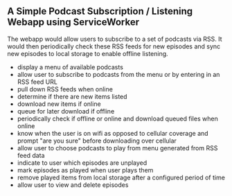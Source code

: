 ## A Simple Podcast Subscription / Listening Webapp using ServiceWorker 

The webapp would allow users to subscribe to a set of podcasts via RSS.  It would then periodically check these RSS feeds for new episodes and sync new episodes to local storage to enable offline listening.

- display a menu of available podcasts
- allow user to subscribe to podcasts from the menu or by entering in an RSS feed URL
- pull down RSS feeds when online
- determine if there are new items listed
- download new items if online
- queue for later download if offline
- periodically check if offline or online and download queued files when online
- know when the user is on wifi as opposed to cellular coverage and prompt "are you sure" before downloading over cellular
- allow user to choose podcasts to play from menu generated from RSS feed data
- indicate to user which episodes are unplayed
- mark episodes as played when user plays them
- remove played items from local storage after a configured period of time
- allow user to view and delete episodes